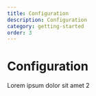 ```yaml
---
title: Configuration
description: Configuration
category: getting-started
order: 3
---
```


# Configuration

Lorem ipsum dolor sit amet 2
